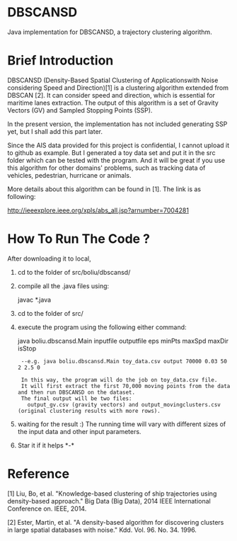 # DBSCANSD
Java implementation for DBSCANSD, a trajectory clustering algorithm.

# Brief Introduction

DBSCANSD (Density-Based Spatial Clustering of Applicationswith Noise considering Speed and Direction)[1] is a clustering algorithm extended from DBSCAN [2]. It can consider speed and direction, which is essential for maritime lanes extraction. The output of this algorithm is a set of Gravity Vectors (GV) and  Sampled Stopping Points (SSP). 

In the present version, the implementation has not included generating SSP yet, but I shall add this part later.

Since the AIS data provided for this project is confidential, I cannot upload it to github as example. But I generated a toy data set and put it in the src folder which can be tested with the program. And it will be great if you use this algorithm for other domains' problems, such as tracking data of vehicles, pedestrian, hurricane or animals. 

More details about this algorithm can be found in [1]. The link is as following:

http://ieeexplore.ieee.org/xpls/abs_all.jsp?arnumber=7004281

# How To Run The Code ?

After downloading it to local, 

1. cd to the folder of src/boliu/dbscansd/

2. compile all the .java files using:

    javac *.java

3. cd to the folder of src/

4. execute the program using the following either command:

      java boliu.dbscansd.Main inputfile outputfile eps minPts maxSpd maxDir isStop 
    
        --e.g. java boliu.dbscansd.Main toy_data.csv output 70000 0.03 50 2 2.5 0
        
        In this way, the program will do the job on toy_data.csv file. 
        It will first extract the first 70,000 moving points from the data and then run DBSCANSD on the dataset. 
        The final output will be two files: 
          output_gv.csv (gravity vectors) and output_movingclusters.csv (original clustering results with more rows).
    


5. waiting for the result :)  The running time will vary with different sizes of the input data and other input parameters.

6. Star it if it helps  \*-\*


# Reference
[1] Liu, Bo, et al. "Knowledge-based clustering of ship trajectories using density-based approach." Big Data (Big Data), 2014 IEEE International Conference on. IEEE, 2014.

[2] Ester, Martin, et al. "A density-based algorithm for discovering clusters in large spatial databases with noise." Kdd. Vol. 96. No. 34. 1996.
